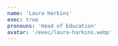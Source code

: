 ```yaml
---
name: 'Laura Harkins'
exec: true
pronouns: 'Head of Education'
avatar: '/exec/laura-harkins.webp'
---
```

